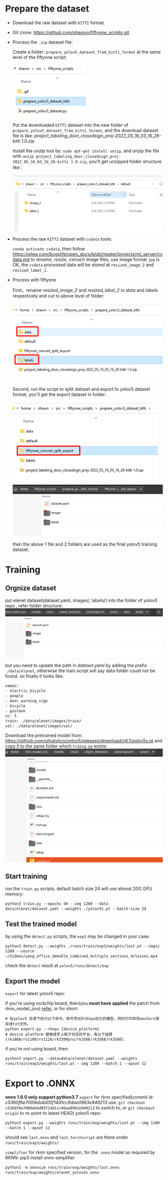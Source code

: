 # Prepare the dataset

- Download the raw dataset with `KITTI` format.

- Git clone: https://github.com/shaojun/fiftyone_scripts.git

- Process the `.zip` dataset file:

    Create a folder: `prepare_yolov5_dataset_from_kitti_format` at the same level of the fiftyone script:

    ![输入图片说明](create_folder_of_dataset_kitti_at_the_script_same_level.png)

    Put the downloaded `KITTI` dataset into the new folder of `prepare_yolov5_dataset_from_kitti_format`, and the download dataset file is like:  _project_labeling_door_closedsign_proj-2022_05_16_03_16_26-kitti 1.0.zip_ 

    Install the  _unzip_ tool by: `sudo apt-get install unzip`, and unzip the file with `unzip project_labeling_door_closedsign_proj-2022_05_16_03_16_26-kitti 1.0.zip`, you'll get unzipped folder structure like：

    ![输入图片说明](../../kitti_unzipped_folder_structure.png)

- Process the raw `KITTI` dataset with `cvdata` tools:

    `conda activate cvdata`, then follow https://gitee.com/bugslife/open_docs/blob/master/projects/ml_server/cvdata.md to  _rename, resize, convert_  image files, use image format `jpg` is OK, the `cvdata` processed data will be stored at `resized_image_2` and `resized_label_2`.
    


- Process with fiftyone

    First，rename  _resized_image_2_  and  _resized_label_2_  to  _data_  and  _labels_  respectively and cut to above level of folder:

    ![输入图片说明](rename_image2_lable2_to_above_level.png)

    Second, run the script to split dataset and export to yolov5 dataset format, you'll get the export dataset in folder:

    ![输入图片说明](fiftyone_convert_and_export_to_folder.png)

    ![输入图片说明](export_data_and_labels_folder.png)

    then the above 1 file and 2 folders are used as the final yolov5 training dataset.



# Training

## Orgnize dataset
put elenet dataset(dataset.yaml, images/, labels/) into the folder of  _yolov5_ repo , refer folder structure:   
![输入图片说明](copy_data_and_labels_to_yolov5_folder_refer.png)

but you need to update the path in _dataset.yaml_ by adding the prefix `./data/elenet`, otherwise the train script will say data folder could not be found. so finally it looks like:
```
names:
- electric_bicycle
- people
- door_warning_sign
- bicycle
- gastank
nc: 5
train: ./data/elenet/images/train/
val: ./data/elenet/images/val/
```

Download the pretrained model from: https://github.com/ultralytics/yolov5/releases/download/v6.1/yolov5s.pt and copy it to the same folder which `traing.py` exists:
![输入图片说明](put_pretrained_yolov5s_model_to_folder.png)


## Start training

run the `train.py` scripts, default batch size 24 will use almost 20G GPU memory:
```
python3 train.py --epochs 50 --img 1280 --data data/elenet/dataset.yaml --weights ./yolov5s.pt --batch-size 24
```

## Test the trained model

by using the `detect.py` scripts, the `exp3` may be changed in your case:
```
python3 detect.py --weights ./runs/train/exp3/weights/last.pt --imgsz 1280 --source ~/Videos/yang_office_demoEle_combined_multiple_sections_4classes.mp4 
```

check the `detect` result at `yolov5/runs/detect/exp`

## Export the model

`export` for latest yolov5 repo:

if you're using rockchip board, then(you  **must have applied**  the patch from rknn_model_zoo) [refer](https://github.com/airockchip/rknn_model_zoo/tree/main/models/vision/object_detection/yolov5-pytorch), or for short:

```
# 在yolov5 目录下执行以下命令，即可导出针对npu优化的模型，同时打印并将anchors保存成txt文件。
python export.py --rknpu {device_platform}
# device platform 替换成手上板子对应的平台，有以下选择 [rk1808/rv1109/rv1126/rk3399pro/rk3566/rk3568/rk3588]
```

if you're not using board, then:

```
python3 export.py --data=data/elenet/dataset.yaml --weights runs/train/exp3/weights/last.pt --img 1280 --batch 1 --opset 12
```

# Export to .ONNX

**onnx 1.6.0 only support python3.7** 
`export` for rknn specified(commit id:  _c5360f6e7009eb4d05f14d1cc9dae0963e949213_  use: `git checkout c5360f6e7009eb4d05f14d1cc9dae0963e949213` to switch to, or `git checkout origin` to re-point to latest HEAD) yolov5 repo:
```
python3 export.py --weights runs/train/exp/weights/last.pt --img 1280 --batch 1 --opset 12
```
should see `last.onnx` and `last.torchscript` are there under `runs/train/exp3/weights/`

`simplifier` for rknn specified version, for the `.onnx` model as required by RKNN:
pip3 install onnx-simplifier
```
python3 -m onnxsim runs/train/exp/weights/last.onnx  runs/train/exp/weights/elenet_yolov5s.onnx
```

